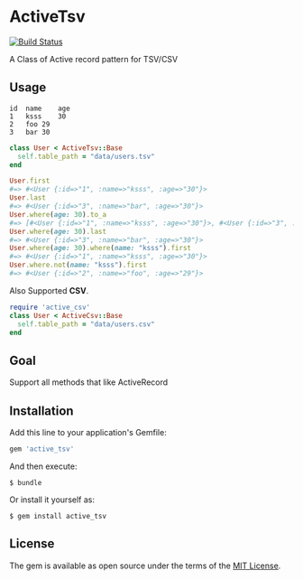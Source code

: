# ActiveTsv

[![Build Status](https://travis-ci.org/ksss/active_tsv.svg?branch=master)](https://travis-ci.org/ksss/active_tsv)

A Class of Active record pattern for TSV/CSV

## Usage

```tsv
id	name	age
1	ksss	30
2	foo	29
3	bar	30
```

```ruby
class User < ActiveTsv::Base
  self.table_path = "data/users.tsv"
end

User.first
#=> #<User {:id=>"1", :name=>"ksss", :age=>"30"}>
User.last
#=> #<User {:id=>"3", :name=>"bar", :age=>"30"}>
User.where(age: 30).to_a
#=> [#<User {:id=>"1", :name=>"ksss", :age=>"30"}>, #<User {:id=>"3", :name=>"bar", :age=>"30"}>]
User.where(age: 30).last
#=> #<User {:id=>"3", :name=>"bar", :age=>"30"}>
User.where(age: 30).where(name: "ksss").first
#=> #<User {:id=>"1", :name=>"ksss", :age=>"30"}>
User.where.not(name: "ksss").first
#=> #<User {:id=>"2", :name=>"foo", :age=>"29"}>
```

Also Supported **CSV**.

```ruby
require 'active_csv'
class User < ActiveCsv::Base
  self.table_path = "data/users.csv"
end
```

## Goal

Support all methods that like ActiveRecord

## Installation

Add this line to your application's Gemfile:

```ruby
gem 'active_tsv'
```

And then execute:

    $ bundle

Or install it yourself as:

    $ gem install active_tsv

## License

The gem is available as open source under the terms of the [MIT License](http://opensource.org/licenses/MIT).
